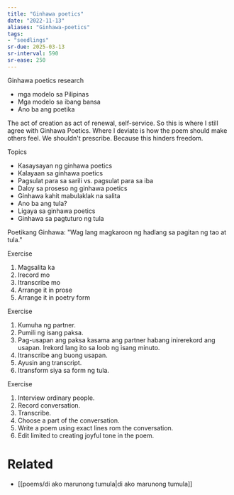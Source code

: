 ```yaml
---
title: "Ginhawa poetics"
date: "2022-11-13"
aliases: "Ginhawa-poetics"
tags:
- "seedlings"
sr-due: 2025-03-13
sr-interval: 590
sr-ease: 250
---
```

Ginhawa poetics research

- mga modelo sa Pilipinas
- Mga modelo sa ibang bansa
- Ano ba ang poetika

The act of creation as act of renewal, self-service. So this is where I still agree with Ginhawa Poetics. Where I deviate is how the poem should make others feel. We shouldn't prescribe. Because this hinders freedom.

Topics
- Kasaysayan ng ginhawa poetics
- Kalayaan sa ginhawa poetics
- Pagsulat para sa sarili vs. pagsulat para sa iba
- Daloy sa proseso ng ginhawa poetics
- Ginhawa kahit mabulaklak na salita
- Ano ba ang tula?
- Ligaya sa ginhawa poetics
- Ginhawa sa pagtuturo ng tula

Poetikang Ginhawa: "Wag lang magkaroon ng hadlang sa pagitan ng tao at tula."

Exercise
1. Magsalita ka
2. Irecord mo
3. Itranscribe mo
4. Arrange it in prose
5. Arrange it in poetry form

Exercise
1. Kumuha ng partner.
2. Pumili ng isang paksa.
3. Pag-usapan ang paksa kasama ang partner habang inirerekord ang usapan. Irekord lang ito sa loob ng isang minuto.
4. Itranscribe ang buong usapan.
5. Ayusin ang transcript.
6. Itransform siya sa form ng tula.

Exercise
1. Interview ordinary people.
2. Record conversation.
3. Transcribe.
4. Choose a part of the conversation.
5. Write a poem using exact lines rom the conversation.
6. Edit limited to creating joyful tone in the poem.

# Related

- [[poems/di ako marunong tumula|di ako marunong tumula]]